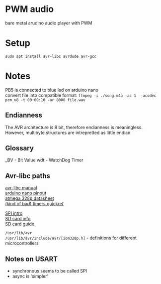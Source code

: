 # PWM audio
bare metal arudino audio player with PWM

# Setup
`sudo apt install avr-libc avrdude avr-gcc`

# Notes
PB5 is connected to blue led on arduino nano  
convert file into compatible format: `ffmpeg -i ./song.m4a -ac 1  -acodec pcm_u8 -t 00:00:10 -ar 8000 file.wav`  

## Endianness
The AVR architecture is 8 bit, therefore endianness is meaningless. However, multibyte structures are intrepretted as little endian.  

## Glossary
_BV - Bit Value
wdt - WatchDog Timer

## Avr-libc paths
[avr-libc manual](http://nongnu.org/avr-libc/user-manual/modules.html)  
[arduino nano pinout](http://christianto.tjahyadi.com/wp-content/uploads/2014/11/nano.jpg)  
[atmega 328p datasheet](http://ww1.microchip.com/downloads/en/DeviceDoc/Atmel-7810-Automotive-Microcontrollers-ATmega328P_Datasheet.pdf)  
[(kind of bad) timers quickref](https://sites.google.com/site/qeewiki/books/avr-guide/pwm-on-the-atmega328)  

[SPI intro](http://www.dejazzer.com/ee379/lecture_notes/lec12_sd_card.pdf)  
[SD card info](http://elm-chan.org/docs/mmc/mmc_e.html)  
[SD card guide](https://openlabpro.com/guide/interfacing-microcontrollers-with-sd-card/)  

`/usr/lib/avr`  
`/usr/lib/avr/include/avr/[iom328p.h]` - definitions for different microcontrollers  

## Notes on USART
* synchronous seems to be called SPI
* async is 'simpler'
